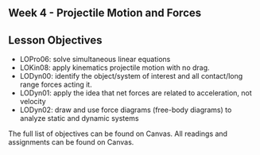 ## Week 4 - Projectile Motion and Forces

## Lesson Objectives


* LOPro06: solve simultaneous linear equations
* LOKin08: apply kinematics projectile motion with no drag.
* LODyn00: identify the object/system of interest and all contact/long range forces acting it. 
* LODyn01: apply the idea that net forces are related to acceleration, not velocity 
* LODyn02: draw and use force diagrams (free-body diagrams) to analyze static and dynamic systems


The full list of objectives can be found on Canvas. All readings and assignments can be found on Canvas.


